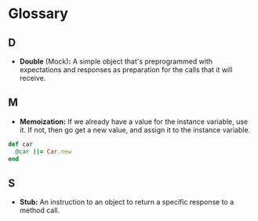 # Glossary

## D

* __Double__ (Mock)__:__ A simple object that's preprogrammed with expectations and responses as preparation for the calls that it will receive.

## M

* __Memoization:__  If we already have a value for the instance variable, use it. If not, then go get a new value, and assign it to the instance variable.
  
```ruby
def car
  @car ||= Car.new
end
```

## S

* __Stub:__ An instruction to an object to return a specific response to a method call.
